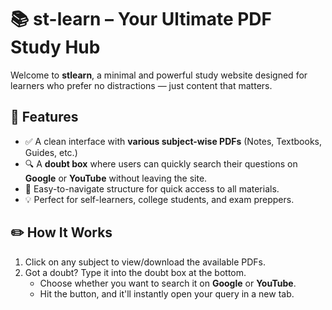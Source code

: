 # 📚 st-learn – Your Ultimate PDF Study Hub

Welcome to **stlearn**, a minimal and powerful study website designed for learners who prefer no distractions — just content that matters.

## 🚀 Features

- ✅ A clean interface with **various subject-wise PDFs** (Notes, Textbooks, Guides, etc.)
- 🔍 A **doubt box** where users can quickly search their questions on **Google** or **YouTube** without leaving the site.
- 📁 Easy-to-navigate structure for quick access to all materials.
- 💡 Perfect for self-learners, college students, and exam preppers.

## ✏️ How It Works

1. Click on any subject to view/download the available PDFs.
2. Got a doubt? Type it into the doubt box at the bottom.
   - Choose whether you want to search it on **Google** or **YouTube**.
   - Hit the button, and it'll instantly open your query in a new tab.



